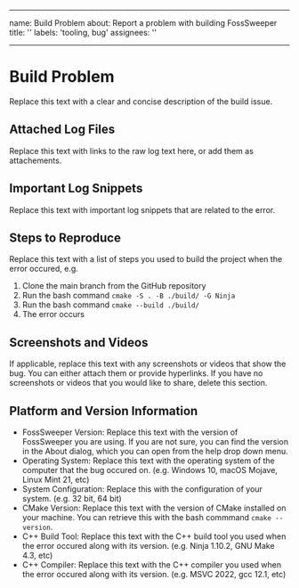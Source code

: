 <!--
SPDX-FileCopyrightText: 2022 Daniel Valcour <fosssweeper@gmail.com>

SPDX-License-Identifier: GPL-3.0-or-later
-->

---

name: Build Problem
about: Report a problem with building FossSweeper
title: ''
labels: 'tooling, bug'
assignees: ''

---

<!--

NOTICE:

This is a template for an issue thread. Please replace the text in each section with your own explanations.

This template is intended for build system issues. For more information about the bug reporting process of our project, please view our Contributing Guidelines in the CONTRIBUTING.md file in the root directory of the code repository.

While you participate in our community, you must follow our Code of Conduct in the CODE_OF_CONDUCT.md file in the root directory of the code repository.

This entry field uses Markdown syntax for advanced text formatting. If you would like to preview how this post will appear with Markdown applied, click the preview tab above. You can read about Markdown syntax in the official GitHub documentation website:

https://docs.github.com/en/get-started/writing-on-github/getting-started-with-writing-and-formatting-on-github/basic-writing-and-formatting-syntax

-->

# Build Problem

Replace this text with a clear and concise description of the build issue.

## Attached Log Files

Replace this text with links to the raw log text here, or add them as attachements.

## Important Log Snippets

Replace this text with important log snippets that are related to the error.

## Steps to Reproduce

Replace this text with a list of steps you used to build the project when the error occured, e.g.

1. Clone the main branch from the GitHub repository
2. Run the bash command `cmake -S . -B ./build/ -G Ninja`
3. Run the bash command `cmake --build ./build/`
4. The error occurs

## Screenshots and Videos

If applicable, replace this text with any screenshots or videos that show the bug. You can either attach them or provide hyperlinks. If you have no screenshots or videos that you would like to share, delete this section.

## Platform and Version Information

- FossSweeper Version: Replace this text with the version of FossSweeper you are using. If you are not sure, you can find the version in the About dialog, which you can open from the help drop down menu.
- Operating System: Replace this text with the operating system of the computer that the bug occured on. (e.g. Windows 10, macOS Mojave, Linux Mint 21, etc)
- System Configuration: Replace this with the configuration of your system. (e.g. 32 bit, 64 bit)
- CMake Version: Replace this text with the version of CMake installed on your machine. You can retrieve this with the bash commmand `cmake --version`.
- C++ Build Tool: Replace this text with the C++ build tool you used when the error occured along with its version. (e.g. Ninja 1.10.2, GNU Make 4.3, etc)
- C++ Compiler: Replace this text with the C++ compiler you used when the error occured along with its version. (e.g. MSVC 2022, gcc 12.1, etc)
